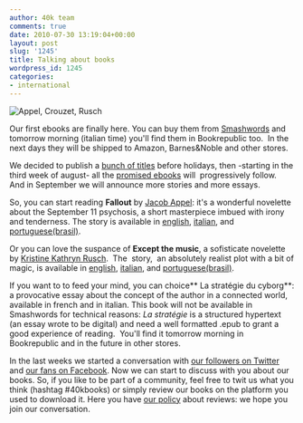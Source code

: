 ```yaml
---
author: 40k team
comments: true
date: 2010-07-30 13:19:04+00:00
layout: post
slug: '1245'
title: Talking about books
wordpress_id: 1245
categories:
- international
---
```


![Appel, Crouzet, Rusch](http://www.40kbooks.com/wp-content/uploads/prima.jpg)

Our first ebooks are finally here. You can buy them from [Smashwords](http://www.smashwords.com/profile/view/40kbooks) and tomorrow morning (italian time) you'll find them in Bookrepublic too.  In the next days they will be shipped to Amazon, Barnes&Noble and other stores.

We decided to publish a [bunch of titles](http://www.40kbooks.com/) before holidays, then -starting in the third week of august- all the [promised ebooks](http://www.40kbooks.com/?page_id=311) will  progressively follow.  And in September we will announce more stories and more essays.

So, you can start reading **Fallout** by [Jacob Appel](http://www.40kbooks.com/?p=57): it's a wonderful novelette about the September 11 psychosis, a short masterpiece imbued with irony and tenderness.
The story is available in [english](../?page_id=133&category=13&product_id=6), [italian](../?page_id=133&category=14&product_id=26), and [portuguese(brasil)](../?page_id=133&category=15&product_id=17).

Or you can love the suspance of **Except the music**, a sofisticate novelette by [Kristine Kathryn Rusch](http://www.40kbooks.com/?p=20).  The  story,  an absolutely realist plot with a bit of magic, is available in [english](http://www.40kbooks.com/?page_id=133&category=13&product_id=2), [italian](http://www.40kbooks.com/?page_id=133&category=14&product_id=27), and [portuguese(brasil)](http://www.40kbooks.com/wp-content/uploads/exceptthmusic_por_t.png).

If you want to to feed your mind, you can choice** La stratégie du cyborg**: a provocative essay about the concept of the author in a connected world, available in french and in italian.
This book will not be available in Smashwords for technical reasons: _La stratégie_ is a structured hypertext (an essay wrote to be digital) and need a well formatted .epub to grant a good experience of reading.  You'll find it tomorrow morning in Bookrepublic and in the future in other stores.

In the last weeks we started a conversation with [our followers on Twitter](http://twitter.com/40kBooks) and [our fans on Facebook](http://www.facebook.com/40kbooks). Now we can start to discuss with you about our books. So, if you like to be part of a community, feel free to twit us what you think (hashtag #40kbooks) or simply review our books on the platform you used to download it. Here you have [our policy](http://www.40kbooks.com/?page_id=950) about reviews: we hope you join our conversation.
